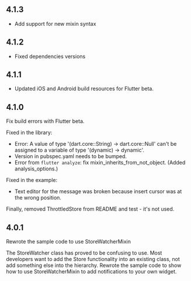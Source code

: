 ## 4.1.3

* Add support for new mixin syntax

## 4.1.2

* Fixed dependencies versions

## 4.1.1

* Updated iOS and Android build resources for Flutter beta.

## 4.1.0

Fix build errors with Flutter beta.

Fixed in the library:
* Error: A value of type '(dart.core::String) → dart.core::Null'
  can't be assigned to a variable of type '(dynamic) → dynamic'.
* Version in pubspec.yaml needs to be bumped.
* Error from `flutter analyze`: fix mixin_inherits_from_not_object.
  (Added analysis_options.)

Fixed in the example:
* Text editor for the message was broken because insert cursor was at
  the wrong position.

Finally, removed ThrottledStore from README and test - it's not used.

## 4.0.1

Rewrote the sample code to use StoreWatcherMixin

The StoreWatcher class has proved to be confusing to use. Most developers want
to add the Store functionality into an existing class, not add something else
into the hierarchy. Rewrote the sample code to show how to use StoreWatcherMixin
to add notifications to your own widget.

